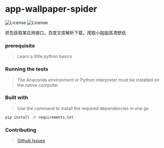 # app-wallpaper-spider

![License](https://img.shields.io/badge/License-Apache2.0-brightgreen)
![License](https://img.shields.io/badge/Version-v0.1-yellow)

抓包获取某应用接口，百度文库解析下载，爬取小姐姐高清壁纸

### prerequisite

> Learn a little python basics  

### Running the tests

>The Anaconda environment or Python interpreter must be installed on the native computer

### Built with

>Use the command to install the required dependencies in one go

```python
pip install -r requirements.txt
```

### Contributing

>[Github Issues](https://github.com/waahah/app-wallpaper-spider/issues)
